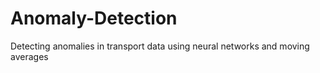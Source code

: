 # Anomaly-Detection
Detecting anomalies in transport data using neural networks and moving averages
